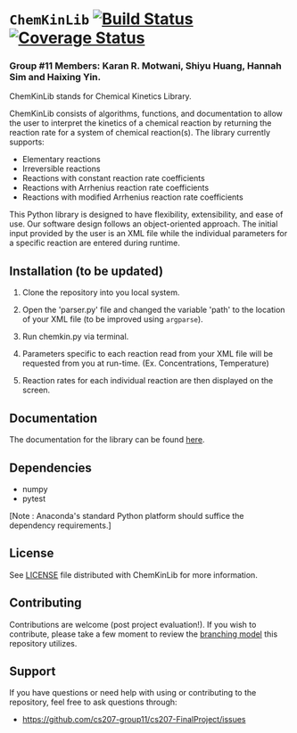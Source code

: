 `ChemKinLib` [![Build Status](https://travis-ci.org/cs207-group11/cs207-FinalProject.svg?branch=master)](https://travis-ci.org/cs207-group11/cs207-FinalProject.svg?branch=master) [![Coverage Status](https://coveralls.io/repos/github/cs207-group11/cs207-FinalProject/badge.svg?branch=master)](https://coveralls.io/github/cs207-group11/cs207-FinalProject?branch=master)
===================

### Group #11 Members: Karan R. Motwani, Shiyu Huang, Hannah Sim and Haixing Yin.

ChemKinLib stands for Chemical Kinetics Library.

ChemKinLib consists of algorithms, functions, and documentation to allow the user to interpret the kinetics of a chemical reaction by returning the reaction rate for a system of chemical reaction(s). The library currently supports:

- Elementary reactions
- Irreversible reactions
- Reactions with constant reaction rate coefficients
- Reactions with Arrhenius reaction rate coefficients
- Reactions with modified Arrhenius reaction rate coefficients

This Python library is designed to have flexibility, extensibility, and ease of use. Our software design follows an object-oriented approach. The initial input provided by the user is an XML file while the individual parameters for a specific reaction are entered during runtime.

## Installation (to be updated)
1) Clone the repository into you local system.

2) Open the 'parser.py' file and changed the variable 'path' to the location of your XML file (to be improved using `argparse`).

3) Run chemkin.py via terminal.

4) Parameters specific to each reaction read from your XML file will be requested from you at run-time. (Ex. Concentrations, Temperature)

5) Reaction rates for each individual reaction are then displayed on the screen.

## Documentation
The documentation for the library can be found [here](https://github.com/cs207-group11/cs207-FinalProject).

## Dependencies
- numpy
- pytest

[Note : Anaconda's standard Python platform should suffice the dependency requirements.]

## License
See [LICENSE](https://github.com/cs207-group11/cs207-FinalProject/blob/master/LICENSE) file distributed with ChemKinLib for more information.

## Contributing
Contributions are welcome (post project evaluation!). If you wish to contribute, please take a few moment to review the [branching model](http://nvie.com/posts/a-successful-git-branching-model/) this repository utilizes.

## Support
If you have questions or need help with using or contributing to the repository, feel free to ask questions through:
- https://github.com/cs207-group11/cs207-FinalProject/issues
